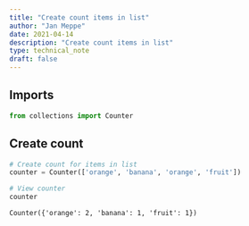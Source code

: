 ```yaml
---
title: "Create count items in list"
author: "Jan Meppe"
date: 2021-04-14
description: "Create count items in list"
type: technical_note
draft: false
---
```

## Imports


```python
from collections import Counter
```

## Create count


```python
# Create count for items in list
counter = Counter(['orange', 'banana', 'orange', 'fruit'])

# View counter
counter
```




    Counter({'orange': 2, 'banana': 1, 'fruit': 1})


